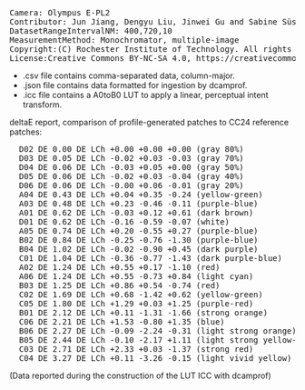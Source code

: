 <pre>
Camera: Olympus E-PL2
Contributor: Jun Jiang, Dengyu Liu, Jinwei Gu and Sabine Süsstrunk, http://www.gujinwei.org/research/camspec/db.html
DatasetRangeIntervalNM: 400,720,10
MeasurementMethod: Monochromator, multiple-image
Copyright:(C) Rochester Institute of Technology. All rights reserved.
License:Creative Commons BY-NC-SA 4.0, https://creativecommons.org/licenses/by-nc-sa/4.0/legalcode
</pre>

- .csv file contains comma-separated data, column-major.
- .json file contains data formatted for ingestion by dcamprof.
- .icc file contains a A0toB0 LUT to apply a linear, perceptual intent transform.

deltaE report, comparison of profile-generated patches to CC24 reference patches:
<pre>
  D02 DE 0.00 DE LCh +0.00 +0.00 +0.00 (gray 80%)
  D03 DE 0.05 DE LCh -0.02 +0.03 -0.03 (gray 70%)
  D04 DE 0.06 DE LCh -0.03 +0.05 +0.00 (gray 50%)
  D05 DE 0.06 DE LCh -0.02 +0.03 -0.04 (gray 40%)
  D06 DE 0.06 DE LCh -0.00 +0.06 -0.01 (gray 20%)
  A04 DE 0.43 DE LCh +0.04 +0.35 -0.24 (yellow-green)
  A03 DE 0.48 DE LCh +0.23 -0.46 -0.11 (purple-blue)
  A01 DE 0.62 DE LCh -0.03 +0.12 +0.61 (dark brown)
  D01 DE 0.62 DE LCh -0.16 -0.59 -0.07 (white)
  A05 DE 0.74 DE LCh +0.20 -0.55 +0.27 (purple-blue)
  B02 DE 0.84 DE LCh -0.25 -0.76 -1.30 (purple-blue)
  B04 DE 1.02 DE LCh -0.02 -0.90 +0.45 (dark purple)
  C01 DE 1.04 DE LCh -0.36 -0.77 -1.43 (dark purple-blue)
  A02 DE 1.24 DE LCh +0.55 +0.17 -1.10 (red)
  A06 DE 1.24 DE LCh +0.55 -0.73 +0.84 (light cyan)
  B03 DE 1.25 DE LCh +0.86 +0.54 -0.74 (red)
  C02 DE 1.69 DE LCh +0.68 -1.42 +0.62 (yellow-green)
  C05 DE 1.80 DE LCh +1.29 +0.03 +1.25 (purple-red)
  B01 DE 2.12 DE LCh +0.11 -1.31 -1.66 (strong orange)
  C06 DE 2.21 DE LCh +1.53 -0.80 +1.35 (blue)
  B06 DE 2.27 DE LCh -0.09 -2.24 -0.31 (light strong orange)
  B05 DE 2.44 DE LCh -0.10 -2.17 +1.11 (light strong yellow-green)
  C03 DE 2.71 DE LCh +2.33 +0.03 -1.37 (strong red)
  C04 DE 3.27 DE LCh +0.11 -3.26 -0.15 (light vivid yellow)
</pre>

(Data reported during the construction of the LUT ICC with dcamprof)
